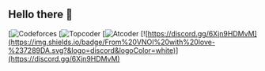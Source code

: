 ## Hello there 👋

[![Codeforces](https://cp-logo.vercel.app/codeforces/ngkan?logo=true)
[![Topcoder](https://cp-logo.vercel.app/topcoder/ngkan146?logo=true)
[![Atcoder](https://cp-logo.vercel.app/atcoder/ngkan146?logo=true)
[![https://discord.gg/6Xjn9HDMvM](https://img.shields.io/badge/From%20VNOI%20with%20love-%237289DA.svg?&logo=discord&logoColor=white)](https://discord.gg/6Xjn9HDMvM)
